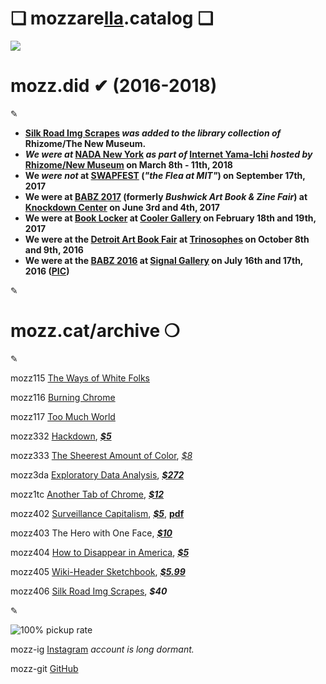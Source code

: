 # ❏ mozzare[**lla**](http://pi.mozzarella.website).catalog ❏ 

![](http://pi.mozzarella.website/assets/handymozz-2021.jpg)

# mozz.did ✔︎ (2016-2018)

✎

- **[Silk Road Img Scrapes](https://cat.mozzarella.website/mozz406) _was added to the library collection of_ Rhizome/The New Museum.**
- **_We were at_ [NADA New York](https://www.newartdealers.org/fairs/2018/new-york) _as part of_ [Internet Yama-Ichi](https://yami-ichi.biz/) _hosted by_ [Rhizome/New Museum](https://rhizome.org/about/) on March 8th - 11th, 2018**
- **We _were not_  at [SWAPFEST](https://web.mit.edu/w1mx/www/swapfest/swapfest-2017.06.pdf) (_"the Flea at MIT"_) on September 17th, 2017**
- **We were at [BABZ 2017](https://blondeartbooks.com/2017/05/03/babz-fair-2017/) (formerly _Bushwick Art Book & Zine Fair_) at [Knockdown Center](http://knockdown.center) on June 3rd and 4th, 2017**
- **We were at [Book Locker](https://booklocker.us/) at [Cooler Gallery](https://www.cooler-gallery.com/) on February 18th and 19th, 2017**
- **We were at the [Detroit Art Book Fair](https://www.dittoditto.org/) at [Trinosophes](https://www.cooler-gallery.com/) on October 8th and 9th, 2016**
- **We were at the [BABZ 2016](https://blondeartbooks.com/2016/06/09/babz-fair-2016-bushwick-art-book-zine-fair/) at [Signal Gallery](https://ssiiggnnaall.com/) on July 16th and 17th, 2016 ([PIC](https://hyperallergic.com/381034/the-babz-fair-gathers-108-independent-presses-and-artists-for-its-fifth-edition/))**

✎

# mozz.cat/archive ❍

✎

mozz115 [The Ways of White Folks](https://cat.mozzarella.website/mozz115)

mozz116 [Burning Chrome](https://cat.mozzarella.website/mozz116)

mozz117 [Too Much World](https://cat.mozzarella.website/mozz117)

mozz332  [Hackdown](https://cat.mozzarella.website/mozz332), [_**$5**_]()

mozz333 [The Sheerest Amount of Color](https://cat.mozzarella.website/mozz333),  [_$8_]()

mozz3da [Exploratory Data Analysis](https://cat.mozzarella.website/mEDA-01),  [_**$272**_]()

mozz1tc [Another Tab of Chrome](https://cat.mozzarella.website/mozzATC), [_**$12**_]()

mozz402 [Surveillance Capitalism](https://cat.mozzarella.website/mozz402), [_**$5**_](),  [**pdf**](http://pi.mozzarella.website/SURVEILLANCECAPITALISM.pdf)

mozz403 The Hero with One Face, [_**$10**_]()

mozz404 [How to Disappear in America](https://cat.mozzarella.website/mozz404), [_**$5**_]()

mozz405 [Wiki-Header Sketchbook](https://cat.mozzarella.website/mozz405), [_**$5.99**_]()

mozz406 [Silk Road Img Scrapes](https://cat.mozzarella.website/mozz406), **_$40_**

✎

![100% pickup rate](https://pi.mozzarella.website/assets/handymozz-s01.jpg)

mozz-ig	[Instagram](https://instagram.com/mozzarella.website) _account is long dormant._

mozz-git	[GitHub](https://github.com/mozzarellaV8)